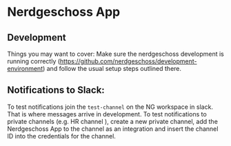 # Nerdgeschoss App

## Development

Things you may want to cover:
Make sure the nerdgeschoss development is running correctly (https://github.com/nerdgeschoss/development-environment) and follow the usual setup steps outlined there.

## Notifications to Slack:

To test notifications join the `test-channel` on the NG workspace in slack. That is where messages arrive in development.
To test notifications to private channels (e.g. HR channel ), create a new private channel, add the Nerdgeschoss App to the channel as an integration and insert the channel ID into the credentials for the channel.
